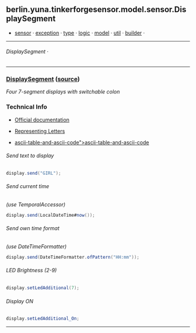 
## berlin.yuna.tinkerforgesensor.model.sensor.DisplaySegment
* [sensor](https://github.com/YunaBraska/tinkerforge-sensor/blob/master/readmeDoc/berlin/yuna/tinkerforgesensor/model/sensor/README.md) · [exception](https://github.com/YunaBraska/tinkerforge-sensor/blob/master/readmeDoc/berlin/yuna/tinkerforgesensor/model/exception/README.md) · [type](https://github.com/YunaBraska/tinkerforge-sensor/blob/master/readmeDoc/berlin/yuna/tinkerforgesensor/model/type/README.md) · [logic](https://github.com/YunaBraska/tinkerforge-sensor/blob/master/readmeDoc/berlin/yuna/tinkerforgesensor/logic/README.md) · [model](https://github.com/YunaBraska/tinkerforge-sensor/blob/master/readmeDoc/berlin/yuna/tinkerforgesensor/model/README.md) · [util](https://github.com/YunaBraska/tinkerforge-sensor/blob/master/readmeDoc/berlin/yuna/tinkerforgesensor/util/README.md) · [builder](https://github.com/YunaBraska/tinkerforge-sensor/blob/master/readmeDoc/berlin/yuna/tinkerforgesensor/model/builder/README.md) · 

---
###### DisplaySegment · 

---

### [DisplaySegment](https://github.com/YunaBraska/tinkerforge-sensor/blob/master/readmeDoc/berlin/yuna/tinkerforgesensor/model/sensor/DisplaySegment.md) ([source](https://github.com/YunaBraska/tinkerforge-sensor/blob/master/src/main/java/berlin/yuna/tinkerforgesensor/model/sensor/DisplaySegment.java))


 *Four 7-segment displays with switchable colon*


 
### Technical Info

 
 
* [Official documentation](https://www.tinkerforge.com/en/doc/Hardware/Bricklets/Air_Quality.html)
 
* [Representing Letters](https://en.wikichip.org/wiki/seven-segment_display/representing_letters)
 
* [ascii-table-and-ascii-code">ascii-table-and-ascii-code](https://www.systutorials.com/4670/ascii-table-and-ascii-code)
 
 
###### Send text to display

 ```java
display.send("GIRL");
```

 
###### Send current time

 *(use TemporalAccessor)*

 ```java
display.send(LocalDateTime#now());
```

 
###### Send own time format

 *(use DateTimeFormatter)*

 ```java
display.send(DateTimeFormatter.ofPattern("HH:mm"));
```

 
###### LED Brightness (2-9)

 ```java
display.setLedAdditional(7);
```

 
###### Display ON

 ```java
display.setLedAdditional_On;
```


--- 

